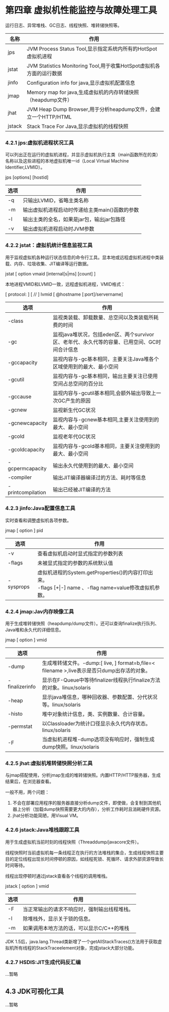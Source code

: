 # 第四章 虚拟机性能监控与故障处理工具

运行日志、异常堆栈、GC日志、线程快照、堆转储快照等。

| 名称   | 作用                                                         |
| ------ | ------------------------------------------------------------ |
| jps    | JVM Process Status Tool,显示指定系统内所有的HotSpot虚拟机进程 |
| jstat  | JVM Statistics Monitoring Tool,用于收集HotSpot虚拟机各方面的运行数据 |
| jinfo  | Configuration info for java,显示虚拟机配置信息               |
| jmap   | Memory map for java,生成虚拟机的内存转储快照（heapdump文件） |
| jhat   | JVM Heap Dump Browser,用于分析heapdump文件，会建立一个HTTP/HTML |
| jstack | Stack Trace For Java,显示虚拟机的线程快照                    |

### 4.2.1 jps:虚拟机进程状况工具

可以列出正在运行的虚拟机进程，并显示虚拟机执行主类（main函数所在的类）名称以及这些进程的本地虚拟机唯一id（Local Virtual Machine Identifier,LVMID）。

jps [options] [hostid]

| 选项 | 作用                                           |
| ---- | ---------------------------------------------- |
| -q   | 只输出LVMID，省略主类名称                      |
| -m   | 输出虚拟机进程启动时传递给主类main()函数的参数 |
| -l   | 输出主类的全名，如果是jar包，输出jar包路径     |
| -v   | 输出虚拟机进程启动时JVM参数                    |

### 4.2.2 jstat：虚拟机统计信息监视工具

用于监视虚拟机各种运行状态信息的命令行工具。显本地或远程虚拟机进程中类装载、内存、垃圾收集、JIT编译等运行数据。

jstat [ option vmaid [internal[s|ms] [count] ]

本地进程VMID和LVMID一致，远程虚拟机进程，VMID格式：

[ protocol: ] [ // ] lvmid [ @hostname [:port]/servername]

| 选项              | 作用                                                         |
| ----------------- | ------------------------------------------------------------ |
| -class            | 监视类装载、卸载数量、总空间以及类装载所耗费的时间           |
| -gc               | 监视java堆状况，包括eden区、两个survivor区、老年代、永久代等的容量、已用空间、GC时间合计信息 |
| -gccapacity       | 监视内容与-gc基本相同，主要关注Java堆各个区域使用到的最大、最小空间 |
| -gcutil           | 监视内容与-gc基本相同，输出主要关注已使用空间占总空间的百分比 |
| -gccause          | 监视内容与-gcutil基本相同,会额外输出导致上一次GC产生的原因   |
| -gcnew            | 监视新生代GC状况                                             |
| -gcnewcapacity    | 监视内容与-gcnew基本相同,主要关注使用到的最大、最小空间      |
| -gcold            | 监视老年代GC状况                                             |
| -gcoldcapacity    | 监视内容与-gcold基本相同，主要关注使用到的最大、最小空间     |
| -gcpermcapacity   | 输出永久代使用到的最大、最小空间                             |
| -compiler         | 输出JIT编译器编译过的方法、耗时等信息                        |
| -printcompilation | 输出已经被JIT编译的方法                                      |

### 4.2.3 jinfo:Java配置信息工具

实时查看和调整虚拟机各项参数。

jmap [ option ] pid

| 选项      | 作用                                                         |
| --------- | ------------------------------------------------------------ |
| -v        | 查看虚拟机启动时显式指定的参数列表                           |
| -flags    | 未被显式指定的参数的系统默认值                               |
| -sysprops | 虚拟机进程的System.getProperties()的内容打印出来。<br />-flags [+\|-] name 、-flag name=value修改虚拟机参数。 |

### 4.2.4 jmap:Jav内存映像工具

用于生成堆转储快照（heapdump/dump文件）。还可以查询finalize执行队列、Java堆和永久代的详细信息。

jmap [ option ] vmid

| 选项           | 作用                                                         |
| -------------- | ------------------------------------------------------------ |
| -dump          | 生成堆转储文件。-dump:[ live, ] format=b,file=<  filename >,live表示是否只dump出存活的对象。 |
| -finalizerinfo | 显示在F-Queue中等待finalizer线程执行finalize方法的对象。linux/solaris |
| -heap          | 显示java堆信息，哪种回收器、参数配置、分代状况等。linux/solaris |
| -histo         | 堆中对象统计信息，类、实例数量、合计容量。                   |
| -permstat      | 以Classloader为统计口径显示永久代内存状态。linux/solaris     |
| -F             | 当虚拟机进程堆-dump选项没有响应时，强制生成dump快照。linux/solaris |

### 4.2.5 jhat:虚拟机堆转储快照分析工具

与jmap搭配使用，分析jmap生成的堆转储快照。内置HTTP/HTTP服务器，生成结果后，在浏览器查看。

一般不用，两个问题：

1. 不会在部署应用程序的服务器直接分析dump文件，即使做，会复制到其他机器上分析（加载dump快照需要更大的内存），分析工作耗时且消耗硬件资源。
2. jhat分析功能简陋，用Visual VM。

### 4.2.6 jstack:Java堆栈跟踪工具

用于生成虚拟机当前时刻的线程快照（Threaddump/javacore文件）。

线程快照时当前虚拟机每一条线程正在执行的方法堆栈的集合，生成线程快照主要目的定位线程出现长时间停顿的原因，如线程死锁、死循环、请求外部资源导致长时间等待。

线程出现停顿时通过jstack查看各个线程的调用堆栈。

jstack [ option ] vmid



| 选项 | 作用                                         |
| ---- | -------------------------------------------- |
| -F   | 当正常输出的请求不响应时，强制输出线程堆栈。 |
| -l   | 除堆栈外，显示关于锁的信息。                 |
| -m   | 如果调用本地方法的话，可以显示C/C++的堆栈    |

JDK 1.5后，java.lang.Thread类新增了一个getAllStackTraces()方法用于获取虚拟机所有线程的StackTraceelement对象，完成jstack大部分功能。

### 4.2.7 HSDIS:JIT生成代码反汇编

...暂略

## 4.3 JDK可视化工具

...暂略


